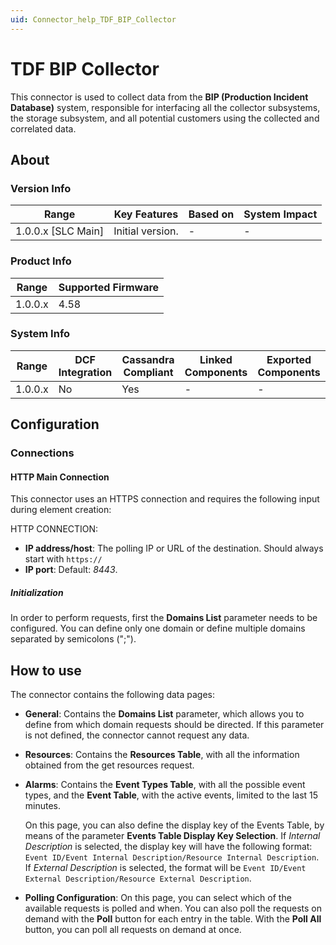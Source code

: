 ```yaml
---
uid: Connector_help_TDF_BIP_Collector
---
```


# TDF BIP Collector

This connector is used to collect data from the **BIP (Production Incident Database)** system, responsible for interfacing all the collector subsystems, the storage subsystem, and all potential customers using the collected and correlated data.

## About

### Version Info

| Range              | Key Features     | Based on | System Impact |
|--------------------|------------------|----------|---------------|
| 1.0.0.x [SLC Main] | Initial version. | -        | -             |

### Product Info

| Range   | Supported Firmware |
|---------|--------------------|
| 1.0.0.x | 4.58               |

### System Info

| Range   | DCF Integration | Cassandra Compliant | Linked Components | Exported Components |
|---------|-----------------|---------------------|-------------------|---------------------|
| 1.0.0.x | No              | Yes                 | -                 | -                   |

## Configuration

### Connections

#### HTTP Main Connection

This connector uses an HTTPS connection and requires the following input during element creation:

HTTP CONNECTION:

- **IP address/host**: The polling IP or URL of the destination. Should always start with `https://`
- **IP port**: Default: *8443*.

##### Initialization

In order to perform requests, first the **Domains List** parameter needs to be configured. You can define only one domain or define multiple domains separated by semicolons (";").

## How to use

The connector contains the following data pages:

- **General**: Contains the **Domains List** parameter, which allows you to define from which domain requests should be directed. If this parameter is not defined, the connector cannot request any data.

- **Resources**: Contains the **Resources Table**, with all the information obtained from the get resources request.

- **Alarms**: Contains the **Event Types Table**, with all the possible event types, and the **Event Table**, with the active events, limited to the last 15 minutes.

  On this page, you can also define the display key of the Events Table, by means of the parameter **Events Table Display Key Selection**. If *Internal Description* is selected, the display key will have the following format: `Event ID/Event Internal Description/Resource Internal Description`. If *External Description* is selected, the format will be `Event ID/Event External Description/Resource External Description`.

- **Polling Configuration**: On this page, you can select which of the available requests is polled and when. You can also poll the requests on demand with the **Poll** button for each entry in the table. With the **Poll All** button, you can poll all requests on demand at once.
